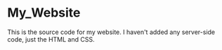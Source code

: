 # My_Website
This is the source code for my website. I haven't added any server-side code, just the HTML and CSS.
